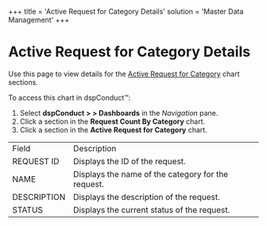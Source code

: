 +++
title = 'Active Request for Category Details'
solution = 'Master Data Management'
+++

# Active Request for Category Details

<div class="use">

Use this page to view details for the [Active Request for
Category](../Use_Cases/Active_Request_Category) chart sections.

</div>

To access this chart in dspConduct™:

1.  Select **dspConduct \> \> Dashboards** in the *Navigation* pane.
2.  Click a section in the **Request Count By Category** chart.
3.  Click a section in the **Active Request for Category** chart.

|             |                                                    |
| ----------- | -------------------------------------------------- |
| Field       | Description                                        |
| REQUEST ID  | Displays the ID of the request.                    |
| NAME        | Displays the name of the category for the request. |
| DESCRIPTION | Displays the description of the request.           |
| STATUS      | Displays the current status of the request.        |
